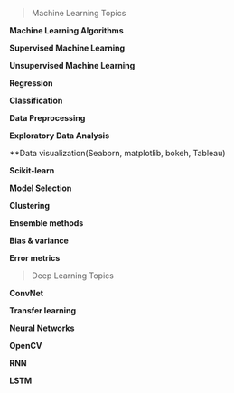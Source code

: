 > Machine Learning Topics

**Machine Learning Algorithms**

**Supervised Machine Learning**

**Unsupervised Machine Learning**

**Regression**

**Classification**

**Data Preprocessing**

**Exploratory Data Analysis**

**Data visualization(Seaborn, matplotlib, bokeh, Tableau)

**Scikit-learn**

**Model Selection**

**Clustering**

**Ensemble methods**

**Bias & variance**

**Error metrics**

> Deep Learning Topics

**ConvNet**

**Transfer learning**

**Neural Networks**

**OpenCV**

**RNN**

**LSTM**
